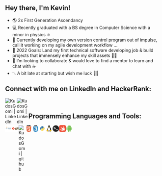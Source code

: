## Hey there, I'm Kevin!

- 🌎 2x First Generation Ascendancy
- 💻 Recently graduated with a BS degree in Computer Science with a minor in physics ⚛️
- 🏓 Currently developing my own version control program out of impulse, call it working on my agile development workflow ...
- 🥖 2022 Goals: Land my first technical software developing job & build projects that immensely enhance my skill assets 🧰🔧
- 🌱 I’m looking to collaborate & would love to find a mentor to learn and chat with ☕️
- ␂ A bit late at starting but wish me luck 🚀🌖

## Connect with me on LinkedIn and HackerRank: 

[<img align="left" alt="KudosGomi | LinkedIn" width="38px" src="https://cdn.jsdelivr.net/npm/simple-icons@v3/icons/linkedin.svg" />][linkedin]
[<img align="left" alt="KudosGomi | LinkedIn" width="38px" src="https://cdn.jsdelivr.net/npm/simple-icons@v3/icons/hackerrank.svg" />][hackerrank]

<br />

 ## Programming Languages and Tools:

[<img align="left" alt="KudosGomi | Java" width="22px" 
src="https://raw.githubusercontent.com/github/explore/80688e429a7d4ef2fca1e82350fe8e3517d3494d/topics/java/java.png" />][Java]
[<img align="left" alt="KudosGomi | git" width="22px" 
src="https://raw.githubusercontent.com/github/explore/80688e429a7d4ef2fca1e82350fe8e3517d3494d/topics/git/git.png" />][git]
[<img align="left" alt="KudosGomi | github" width="22px" src="https://cdn.jsdelivr.net/npm/simple-icons@v3/icons/github.svg" />][github]
[<img align="left" alt="KudosGomi | HTML5" width="22px"
src="https://raw.githubusercontent.com/github/explore/80688e429a7d4ef2fca1e82350fe8e3517d3494d/topics/html/html.png" />][html5]
[<img align="left" alt="KudosGomi | CSS" width="22px" src="https://raw.githubusercontent.com/github/explore/80688e429a7d4ef2fca1e82350fe8e3517d3494d/topics/css/css.png" />][css]
[<img align="left" alt="KudosGomi | Python" width="22px" src="https://raw.githubusercontent.com/github/explore/80688e429a7d4ef2fca1e82350fe8e3517d3494d/topics/python/python.png" />][python]
[<img align="left" alt="KudosGomi | Linux" width="22px" src="https://raw.githubusercontent.com/github/explore/80688e429a7d4ef2fca1e82350fe8e3517d3494d/topics/linux/linux.png" />][linux]
[<img align="left" alt="KudosGomi | Linux" width="22px" src="https://raw.githubusercontent.com/github/explore/d92924b1d925bb134e308bd29c9de6c302ed3beb/topics/terminal/terminal.png" />][terminal]
[<img align="left" alt="KudosGomi | Java" width="22px" 
src="https://raw.githubusercontent.com/github/explore/80688e429a7d4ef2fca1e82350fe8e3517d3494d/topics/swift/swift.png" />][swift]
[<img align="left" alt="KudosGomi | Java" width="22px" 
src="https://raw.githubusercontent.com/github/explore/80688e429a7d4ef2fca1e82350fe8e3517d3494d/topics/android/android.png" />][android]

<br />
<br />

[linkedin]: https://www.linkedin.com/in/keving-cs/
[hackerrank]: https://www.hackerrank.com/Sanghelious
[java]: https://github.com/KudosGomi/Automated-Excel-Data-Sheet
[python]: https://github.com/KudosGomi/Behavioral-Extraction-and-Analysis-Tool-BEAT-System
[android]: https://github.com/KudosGomi/Pet-Finder-Mobile-App
[swift]: https://raw.githubusercontent.com/github/explore/80688e429a7d4ef2fca1e82350fe8e3517d3494d/topics/swift/swift.png
[git]: https://git-scm.com
[github]: https://github.com/KudosGomi
[html5]: https://raw.githubusercontent.com/github/explore/80688e429a7d4ef2fca1e82350fe8e3517d3494d/topics/html/html.png
[css]: https://raw.githubusercontent.com/github/explore/80688e429a7d4ef2fca1e82350fe8e3517d3494d/topics/css/css.png
[linux]: https://raw.githubusercontent.com/github/explore/80688e429a7d4ef2fca1e82350fe8e3517d3494d/topics/linux/linux.png
[terminal]: https://raw.githubusercontent.com/github/explore/d92924b1d925bb134e308bd29c9de6c302ed3beb/topics/terminal/terminal.png

<!---
KudosGomi/KudosGomi is a ✨ special ✨ repository because its `README.md` (this file) appears on your GitHub profile.
You can click the Preview link to take a look at your changes.
--->
